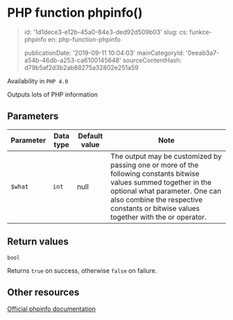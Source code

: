 PHP function phpinfo()
======================

> id: '1d1dece3-e12b-45a0-84e3-ded92d509b03'
> slug:
> 	cs: funkce-phpinfo
> 	en: php-function-phpinfo
> 
> publicationDate: '2019-09-11 10:04:03'
> mainCategoryId: '0eeab3a7-a54b-46db-a253-ca6100145648'
> sourceContentHash: d79b5af2d3b2ab88275a32802e251a59

Availability in `PHP 4.0`

Outputs lots of PHP information


Parameters
--------------

| Parameter | Data type | Default value | Note |
|-----|-----|-----|-----|
| `$what` | `int` | null | The output may be customized by passing one or more of the following constants bitwise values summed together in the optional what parameter. One can also combine the respective constants or bitwise values together with the or operator. |


Return values
----------------

`bool`

Returns `true` on success, otherwise `false` on failure.

Other resources
------------

[Official phpinfo documentation](https://www.php.net/manual/en/function.phpinfo.php)
